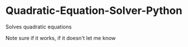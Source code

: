 # Quadratic-Equation-Solver-Python
Solves quadratic equations

Note sure if it works, if it doesn't let me know
